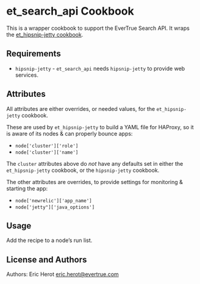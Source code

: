 # et_search_api Cookbook

This is a wrapper cookbook to support the EverTrue Search API. It wraps the [et_hipsnip-jetty cookbook](https://github.com/evertrue/et_hipsnip-jetty-cookbook).

## Requirements

* `hipsnip-jetty` - `et_search_api` needs `hipsnip-jetty` to provide web services.

## Attributes

All attributes are either overrides, or needed values, for the `et_hipsnip-jetty` cookbook.

These are used by `et_hipsnip-jetty` to build a YAML file for HAProxy, so it is aware of its nodes & can properly bounce apps:

* `node['cluster']['role']`
* `node['cluster']['name']`

The `cluster` attributes above do _not_ have any defaults set in either the `et_hipsnip-jetty` cookbook, or the `hipsnip-jetty` cookbook.

The other attributes are overrides, to provide settings for monitoring & starting the app:

* `node['newrelic']['app_name']`
* `node['jetty"]['java_options']`

## Usage

Add the recipe to a node’s run list.

## License and Authors

Authors: Eric Herot <eric.herot@evertrue.com>
